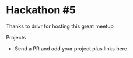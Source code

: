 # Hackathon #5

Thanks to drivr for hosting this great meetup

Projects

* Send a PR and add your project plus links here
